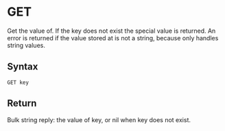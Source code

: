 # GET

Get the value of. If the key does not exist the special value is returned. An error is returned if the value stored at is not a string, because only handles string values.

## Syntax

```
GET key
```

## Return

Bulk string reply: the value of key, or nil when key does not exist.